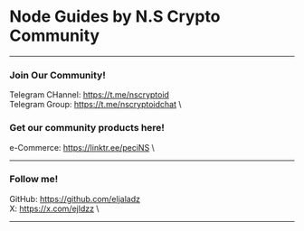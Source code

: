 # Node Guides by N.S Crypto Community
---
### Join Our Community!

Telegram CHannel: https://t.me/nscryptoid \
Telegram Group: https://t.me/nscryptoidchat \

### Get our community products here!

e-Commerce: https://linktr.ee/peciNS \

---
### Follow me!

GitHub: https://github.com/eljaladz \
X: https://x.com/ejldzz \

---
